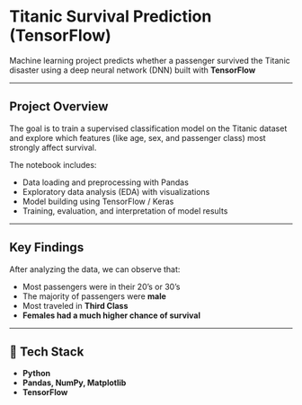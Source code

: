 # Titanic Survival Prediction (TensorFlow)

Machine learning project predicts whether a passenger survived the Titanic disaster using a deep neural network (DNN) built with **TensorFlow**

---

## Project Overview
The goal is to train a supervised classification model on the Titanic dataset and explore which features (like age, sex, and passenger class) most strongly affect survival.

The notebook includes:
- Data loading and preprocessing with Pandas  
- Exploratory data analysis (EDA) with visualizations  
- Model building using TensorFlow / Keras  
- Training, evaluation, and interpretation of model results

---

## Key Findings
After analyzing the data, we can observe that:
- Most passengers were in their 20’s or 30’s  
- The majority of passengers were **male**  
- Most traveled in **Third Class**  
- **Females had a much higher chance of survival**

---

## 🧠 Tech Stack
- **Python**  
- **Pandas, NumPy, Matplotlib**   
- **TensorFlow**
